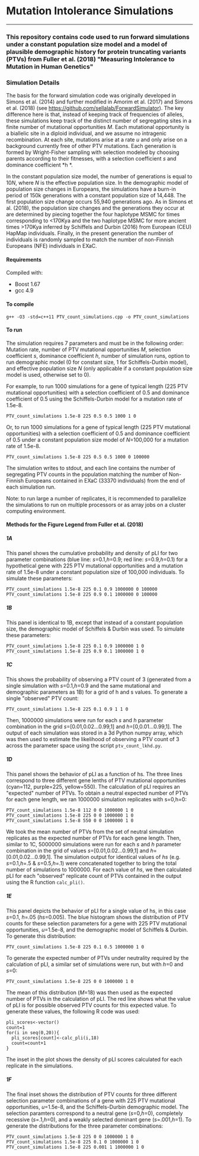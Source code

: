 # Mutation Intolerance Simulations
-----------------------------------
### This repository contains code used to run forward simulations under a constant population size model and a model of plausible demographic history for protein truncating variants (PTVs) from Fuller et al. (2018) "Measuring Intolerance to Mutation in Human Genetics"

### Simulation Details
The basis for the forward simulation code was originally developed in Simons et al. (2014) and further modified in Amorim et al. (2017) and Simons et al. (2018) (see https://github.com/sellalab/ForwardSimulator). The key difference here is that, instead of keeping track of frequencies of alleles, these simulations keep track of the distinct number of segregating sites in a finite number of mutational opportunities *M*. Each mutational opportunity is a biallelic site in a diploid individual, and we assume no intragenic recombination. At each site, mutations arise at a rate *u* and only arise on a background currently free of other PTV mutations. Each generation is formed by Wright-Fisher sampling with selection modeled by choosing parents according to their fitnesses, with a selection coefficient *s* and dominance coefficient *h
*.

In the constant population size model, the number of generations is equal to 10*N*, where *N* is the effective population size. In the demographic model of population size changes in Europeans, the simulations have a burn-in period of 150k generations with a constant population size of 14,448. The first population size change occurs 55,940 generations ago. As in Simons et al. (2018), the population size changes and the generations they occur at are determined by piecing together the four haplotype MSMC for times corresponding to <170Kya and the two haplotype MSMC for more ancient times >170Kya inferred by Schiffels and Durbin (2016) from European (CEU) HapMap individuals. Finally, in the present generation the number of individuals is randomly sampled to match the number of non-Finnish Europeans (NFE) individuals in EXaC.

#### Requirements
Compiled with: 
 - Boost 1.67
 - gcc 4.9

#### To compile
```
g++ -O3 -std=c++11 PTV_count_simulations.cpp -o PTV_count_simulations
```

#### To run 

The simulation requires 7 parameters and must be in the following order: Mutation rate, number of PTV mutational opportunities *M*, selection coefficient *s*, dominance coefficient *h*, number of simulation runs, option to run demographic model (0 for constant size, 1 for Schiffels-Durbin model), and effective population size *N* (only applicable if a constant population size model is used, otherwise set to 0).

For example, to run 1000 simulations for a gene of typical length (225 PTV mutational opportunities) with a selection coefficient of 0.5 and dominance coefficient of 0.5 using the Schiffels-Durbin model for a mutation rate of 1.5e-8.

```
PTV_count_simulations 1.5e-8 225 0.5 0.5 1000 1 0
```
Or, to run 1000 simulations for a gene of typical length (225 PTV mutational opportunities) with a selection coefficient of 0.5 and dominance coefficient of 0.5 under a constant population size model of *N*=100,000 for a mutation rate of 1.5e-8.
```
PTV_count_simulations 1.5e-8 225 0.5 0.5 1000 0 100000
```
The simulation writes to stdout, and each line contains the number of segregating PTV counts in the population matching the number of Non-Finnish Europeans contained in EXaC (33370 individuals) from the end of each simulation run.

Note: to run large a number of replicates, it is recommended to parallelize the simulations to run on multiple processors or as array jobs on a cluster computing environment.


#### Methods for the Figure Legend from Fuller et al. (2018)

##### 1A
This panel shows the cumulative probability and density of pLI for two parameter combinations (blue line: *s*=0.1,*h*=0.9; red line: *s*=0.9,*h*=0.1) for a hypothetical gene with 225 PTV mutational opportunities and a mutation rate of 1.5e-8 under a constant population size of 100,000 individuals. To simulate these parameters:

````
PTV_count_simulations 1.5e-8 225 0.1 0.9 1000000 0 100000
PTV_count_simulations 1.5e-8 225 0.9 0.1 1000000 0 100000 
````
##### 1B
This panel is identical to 1B, except that instead of a constant population size, the demographic model of Schiffels & Durbin was used. To simulate these parameters:

````
PTV_count_simulations 1.5e-8 225 0.1 0.9 1000000 1 0
PTV_count_simulations 1.5e-8 225 0.9 0.1 1000000 1 0
````

##### 1C
This shows the probability of observing a PTV count of 3 (generated from a single simulation with *s*=0.1,*h*=0.9 and the same mutational and demographic parameters as 1B) for a grid of h and s values. To generate a single "observed" PTV count:

````
PTV_count_simulations 1.5e-8 225 0.1 0.9 1 1 0
````
Then, 1000000 simulations were run for each *s* and *h* parameter combination in the grid *s*=[0.01,0.02...0.99,1] and *h*=[0,0.01...0.99,1]. The output of each simulation was stored in a 3d Python numpy array, which was then used to estimate the likelihood of observing a PTV count of 3 across the parameter space using the script `ptv_count_lkhd.py`.

##### 1D
This panel shows the behavior of pLI as a function of hs. The three lines correspond to three different gene lenths of PTV mutational opportunities (cyan=112, purple=225, yellow=550). The calculation of pLI requires an "expected" number of PTVs. To obtain a neutral expected number of PTVs for each gene length, we ran 1000000 simulation replicates with s=0,h=0:

````
PTV_count_simulations 1.5e-8 112 0 0 1000000 1 0
PTV_count_simulations 1.5e-8 225 0 0 1000000 1 0
PTV_count_simulations 1.5e-8 550 0 0 1000000 1 0
````
We took the mean number of PTVs from the set of neutral simulation replicates as the expected number of PTVs for each gene length. Then, similar to 1C, 5000000 simulations were run for each *s* and *h* parameter combination in the grid of values *s*=[0.01,0.02...0.99,1] and *h*=[0.01,0.02...0.99,1]. The simulation output for identical values of *hs* (e.g. *s*=0.1,*h*=.5 & *s*=0.5,*h*=.1) were concatenated together to bring the total number of simulations to 1000000. For each value of *hs*, we then calculated pLI for each "observed" replicate count of PTVs contained in the output using the R function `calc_pli()`.

##### 1E
This panel depicts the behavior of pLI for a single value of hs, in this case *s*=0.1, *h*=.05 (*hs*=0.005). The blue histogram shows the distribution of PTV counts for these selection parameters for a gene with 225 PTV mutational opportunities, *u*=1.5e-8, and the demographic model of Schiffels & Durbin. To generate this distribution:
````
PTV_count_simulations 1.5e-8 225 0.1 0.5 1000000 1 0
````
To generate the expected number of PTVs under neutrality required by the calculation of pLI, a similar set of simulations were run, but with *h*=0 and *s*=0:
````
PTV_count_simulations 1.5e-8 225 0 0 1000000 1 0
````
The mean of this distribution (*M*=18) was then used as the expected number of PTVs in the calculation of pLI. The red line shows what the value of pLI is for possible observed PTV counts for this expected value. To generate these values, the following R code was used:
````
pli_scores<-vector()
count=1
for(i in seq(0,20)){
  pli_scores[count]<-calc_pli(i,18)
  count=count+1
}
````
The inset in the plot shows the density of pLI scores calculated for each replicate in the simulations.
##### 1F
The final inset shows the distribution of PTV counts for three different selection parameter combinations of a gene with 225 PTV mutational opportunities, *u*=1.5e-8, and the Schiffels-Durbin demographic model. The selection paramters correspond to a neutral gene (*s*=0,*h*=0), completely recessive (*s*=.1,*h*=0), and a weakly selected dominant gene (*s*=.001,*h*=1). To generate the distributions for the three parameter combinations:

````
PTV_count_simulations 1.5e-8 225 0 0 1000000 1 0
PTV_count_simulations 1.5e-8 225 0.1 0 1000000 1 0
PTV_count_simulations 1.5e-8 225 0.001 1 1000000 1 0
````

